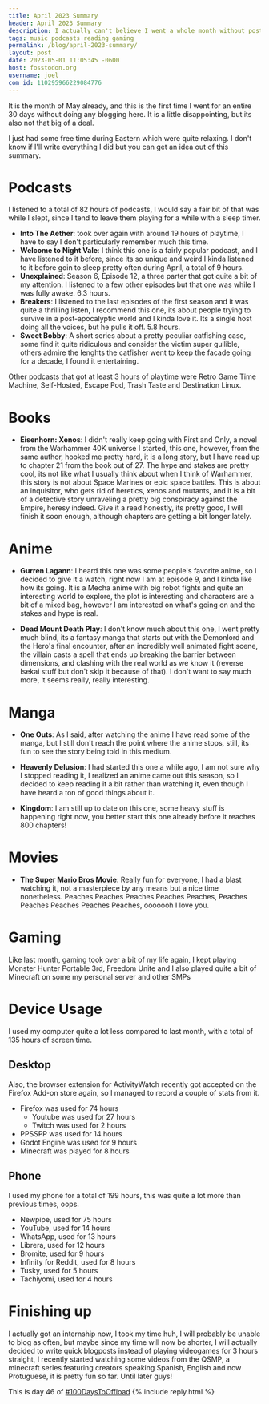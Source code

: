 ```yaml
---
title: April 2023 Summary
header: April 2023 Summary
description: I actually can't believe I went a whole month without posting. I am so sorry, I'll try to get back into it. For now, here's what I did during April of 2023
tags: music podcasts reading gaming
permalink: /blog/april-2023-summary/
layout: post
date: 2023-05-01 11:05:45 -0600
host: fosstodon.org
username: joel
com_id: 110295966229084776
---
```


It is the month of May already, and this is the first time I went for an entire 30 days without doing any blogging here. It is a little disappointing, but its also not that big of a deal.

I just had some free time during Eastern which were quite relaxing. I don't know if I'll write everything I did but you can get an idea out of this summary.

# Podcasts

I listened to a total of 82 hours of podcasts, I would say a fair bit of that was while I slept, since I tend to leave them playing for a while with a sleep timer.

- __Into The Aether__: took over again with around 19 hours of playtime, I have to say I don't particularly remember much this time.
- __Welcome to Night Vale__: I think this one is a fairly popular podcast, and I have listened to it before, since its so unique and weird I kinda listened to it before goin to sleep pretty often during April, a total of 9 hours.
- __Unexplained__: Season 6, Episode 12, a three parter that got quite a bit of my attention. I listened to a few other episodes but that one was while I was fully awake. 6.3 hours.
- __Breakers__: I listened to the last episodes of the first season and it was quite a thrilling listen, I recommend this one, its about people trying to survive in a post-apocalyptic world and I kinda love it. Its a single host doing all the voices, but he pulls it off. 5.8 hours.
- __Sweet Bobby__: A short series about a pretty peculiar catfishing case, some find it quite ridiculous and consider the victim super gullible, others admire the lenghts the catfisher went to keep the facade going for a decade, I found it entertaining.

Other podcasts that got at least 3 hours of playtime were Retro Game Time Machine, Self-Hosted, Escape Pod, Trash Taste and Destination Linux.

# Books

- __Eisenhorn: Xenos__: I didn't really keep going with First and Only, a novel from the Warhammer 40K universe I started, this one, however, from the same author, hooked me pretty hard, it is a long story, but I have read up to chapter 21 from the book out of 27. The hype and stakes are pretty cool, its not like what I usually think about when I think of Warhammer, this story is not about Space Marines or epic space battles. This is about an inquisitor, who gets rid of heretics, xenos and mutants, and it is a bit of a detective story unraveling a pretty big conspiracy against the Empire, heresy indeed. Give it a read honestly, its pretty good, I will finish it soon enough, although chapters are getting a bit longer lately.

# Anime

- __Gurren Lagann__: I heard this one was some people's favorite anime, so I decided to give it a watch, right now I am at episode 9, and I kinda like how its going. It is a Mecha anime with big robot fights and quite an interesting world to explore, the plot is interesting and characters are a bit of a mixed bag, however I am interested on what's going on and the stakes and hype is real.

- __Dead Mount Death Play__: I don't know much about this one, I went pretty much blind, its a fantasy manga that starts out with the Demonlord and the Hero's final encounter, after an incredibly well animated fight scene, the villain casts a spell that ends up breaking the barrier between dimensions, and clashing with the real world as we know it (reverse Isekai stuff but don't skip it because of that). I don't want to say much more, it seems really, really interesting.

# Manga

- __One Outs__: As I said, after watching the anime I have read some of the manga, but I still don't reach the point where the anime stops, still, its fun to see the story being told in this medium.

- __Heavenly Delusion__: I had started this one a while ago, I am not sure why I stopped reading it, I realized an anime came out this season, so I decided to keep reading it a bit rather than watching it, even though I have heard a ton of good things about it.

- __Kingdom__: I am still up to date on this one, some heavy stuff is happening right now, you better start this one already before it reaches 800 chapters!

# Movies

- __The Super Mario Bros Movie__: Really fun for everyone, I had a blast watching it, not a masterpiece by any means but a nice time nonetheless. Peaches Peaches Peaches Peaches Peaches, Peaches Peaches Peaches Peaches Peaches, ooooooh I love you.

# Gaming

Like last month, gaming took over a bit of my life again, I kept playing Monster Hunter Portable 3rd, Freedom Unite and I also played quite a bit of Minecraft on some my personal server and other SMPs

# Device Usage


I used my computer quite a lot less compared to last month, with a total of 135 hours of screen time.

## Desktop

Also, the browser extension for ActivityWatch recently got accepted on the Firefox Add-on store again, so I managed to record a couple of stats from it.

- Firefox was used for 74 hours
    - Youtube was used for 27 hours
    - Twitch was used for 2 hours
- PPSSPP was used for 14 hours
- Godot Engine was used for 9 hours
- Minecraft was played for 8 hours

## Phone

I used my phone for a total of 199 hours, this was quite a lot more than previous times, oops.

- Newpipe, used for 75 hours
- YouTube, used for 14 hours
- WhatsApp, used for 13 hours
- Librera, used for 12 hours
- Bromite, used for 9 hours
- Infinity for Reddit, used for 8 hours
- Tusky, used for 5 hours
- Tachiyomi, used for 4 hours

# Finishing up

I actually got an internship now, I took my time huh, I will probably be unable to blog as often, but maybe since my time will now be shorter, I will actually decided to write quick blogposts instead of playing videogames for 3 hours straight, I recently started watching some videos from the QSMP, a minecraft series featuring creators speaking Spanish, English and now Protuguese, it is pretty fun so far. Until later guys!


This is day 46 of [#100DaysToOffload](https://100daystooffload.com)
{% include reply.html %}
